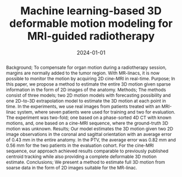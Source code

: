 ---
title: "Machine learning-based 3D deformable motion modeling for MRI-guided radiotherapy"
authors: Niklas Gunnarsson, Uffe Bernchou, Faisal Mahmood, Anders Bertelsen, Peter Kimstrand
collection: publications
category: preprints
permalink: /publication/2024-01-01-Machine-learning-based-3D-deformable-motion-modeling-for-MRI-guided-radiotherapy
abstract: Background; To compensate for organ motion during a radiotherapy session, margins are normally added to the tumor region. With MR-linacs, it is now possible to monitor the motion by acquiring 2D cine-MRI in real-time. Purpose; In this paper, we propose a method to estimate the entire 3D motion given sparse information in the form of 2D images of the anatomy. Methods; The methods consist of three models; two 2D motion models with forecasting possibility and one 2D-to-3D extrapolation model to estimate the 3D motion at each point in time. In the experiments, we use real images from patients treated with an MRI-linac system, where seven patients were used for training and two for evaluation. The experiment was two-fold; one based on a phase-sorted 4D CT with known motions, and, one based on a cine-MRI sequence, where the ground-truth 3D motion was unknown. Results; Our model estimates the 3D motion given two 2D image observations in the coronal and sagittal orientation with an average error of 0.43 mm in the entire anatomy. In the PTV, the average error was 0.82 mm and 0.56 mm for the two patients in the evaluation cohort. For the cine-MRI sequence, our approach achieved results comparable to previously published centroid tracking while also providing a complete deformable 3D motion estimate. Conclusions; We present a method to estimate full 3D motion from soarse data in the form of 2D images suitable for the MR-linac.
date: 2024-01-01
venue: 'Preprint'
citation: ' Niklas Gunnarsson,  Uffe Bernchou,  Faisal Mahmood,  Anders Bertelsen,  Peter Kimstrand, &quot;Machine learning-based 3D deformable motion modeling for MRI-guided radiotherapy.&quot; Preprint, 2024.'
---